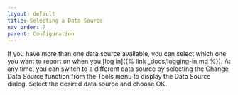 ```yaml
---
layout: default
title: Selecting a Data Source
nav_order: 7
parent: Configuration
---
```

If you have more than one data source available, you can select which one you want to report on when you [log in]({% link _docs/logging-in.md %}). At any time, you can switch to a different data source by selecting the Change Data Source function from the Tools menu to display the Data Source dialog. Select the desired data source and choose OK.
